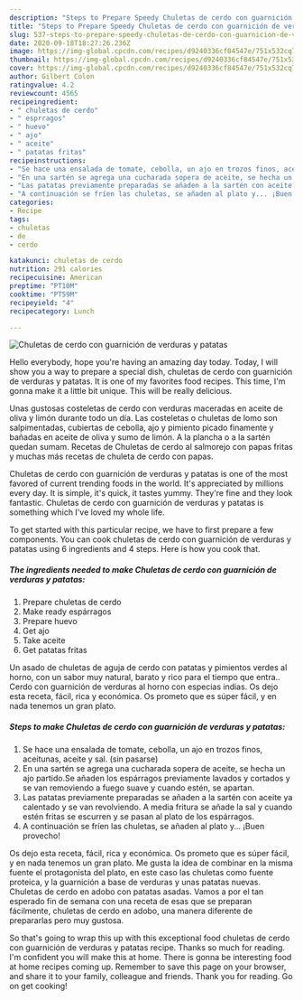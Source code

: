 ```yaml
---
description: "Steps to Prepare Speedy Chuletas de cerdo con guarnición de verduras y patatas"
title: "Steps to Prepare Speedy Chuletas de cerdo con guarnición de verduras y patatas"
slug: 537-steps-to-prepare-speedy-chuletas-de-cerdo-con-guarnicion-de-verduras-y-patatas
date: 2020-09-18T18:27:26.236Z
image: https://img-global.cpcdn.com/recipes/d9240336cf84547e/751x532cq70/chuletas-de-cerdo-con-guarnicion-de-verduras-y-patatas-foto-principal.jpg
thumbnail: https://img-global.cpcdn.com/recipes/d9240336cf84547e/751x532cq70/chuletas-de-cerdo-con-guarnicion-de-verduras-y-patatas-foto-principal.jpg
cover: https://img-global.cpcdn.com/recipes/d9240336cf84547e/751x532cq70/chuletas-de-cerdo-con-guarnicion-de-verduras-y-patatas-foto-principal.jpg
author: Gilbert Colon
ratingvalue: 4.2
reviewcount: 4565
recipeingredient:
- " chuletas de cerdo"
- " esprragos"
- " huevo"
- " ajo"
- " aceite"
- " patatas fritas"
recipeinstructions:
- "Se hace una ensalada de tomate, cebolla, un ajo en trozos finos, aceitunas, aceite y sal. (sin pasarse)"
- "En una sartén se agrega una cucharada sopera de aceite, se hecha un ajo partido.Se añaden los espárragos previamente lavados y cortados y se van removiendo a fuego suave y cuando estén, se apartan."
- "Las patatas previamente preparadas se añaden a la sartén con aceite ya calentado y se van revolviendo. A media fritura se añade la sal y cuando estén fritas se escurren y se pasan al plato de los espárragos."
- "A continuación se fríen las chuletas, se añaden al plato y... ¡Buen provecho!"
categories:
- Recipe
tags:
- chuletas
- de
- cerdo

katakunci: chuletas de cerdo 
nutrition: 291 calories
recipecuisine: American
preptime: "PT10M"
cooktime: "PT59M"
recipeyield: "4"
recipecategory: Lunch

---
```



![Chuletas de cerdo con guarnición de verduras y patatas](https://img-global.cpcdn.com/recipes/d9240336cf84547e/751x532cq70/chuletas-de-cerdo-con-guarnicion-de-verduras-y-patatas-foto-principal.jpg)

Hello everybody, hope you're having an amazing day today. Today, I will show you a way to prepare a special dish, chuletas de cerdo con guarnición de verduras y patatas. It is one of my favorites food recipes. This time, I'm gonna make it a little bit unique. This will be really delicious.

Unas gustosas costeletas de cerdo con verduras maceradas en aceite de oliva y limón durante todo un día. Las costeletas o chuletas de lomo son salpimentadas, cubiertas de cebolla, ajo y pimiento picado finamente y bañadas en aceite de oliva y sumo de limón. A la plancha o a la sartén quedan sumam. Recetas de Chuletas de cerdo al salmorejo con papas fritas y muchas más recetas de chuleta de cerdo con papas.

Chuletas de cerdo con guarnición de verduras y patatas is one of the most favored of current trending foods in the world. It's appreciated by millions every day. It is simple, it's quick, it tastes yummy. They're fine and they look fantastic. Chuletas de cerdo con guarnición de verduras y patatas is something which I've loved my whole life.


To get started with this particular recipe, we have to first prepare a few components. You can cook chuletas de cerdo con guarnición de verduras y patatas using 6 ingredients and 4 steps. Here is how you cook that.

<!--inarticleads1-->

##### The ingredients needed to make Chuletas de cerdo con guarnición de verduras y patatas:

1. Prepare  chuletas de cerdo
1. Make ready  espárragos
1. Prepare  huevo
1. Get  ajo
1. Take  aceite
1. Get  patatas fritas


Un asado de chuletas de aguja de cerdo con patatas y pimientos verdes al horno, con un sabor muy natural, barato y rico para el tiempo que entra.. Cerdo con guarnición de verduras al horno con especias indias. Os dejo esta receta, fácil, rica y económica. Os prometo que es súper fácil, y en nada tenemos un gran plato. 

<!--inarticleads2-->

##### Steps to make Chuletas de cerdo con guarnición de verduras y patatas:

1. Se hace una ensalada de tomate, cebolla, un ajo en trozos finos, aceitunas, aceite y sal. (sin pasarse)
1. En una sartén se agrega una cucharada sopera de aceite, se hecha un ajo partido.Se añaden los espárragos previamente lavados y cortados y se van removiendo a fuego suave y cuando estén, se apartan.
1. Las patatas previamente preparadas se añaden a la sartén con aceite ya calentado y se van revolviendo. A media fritura se añade la sal y cuando estén fritas se escurren y se pasan al plato de los espárragos.
1. A continuación se fríen las chuletas, se añaden al plato y... ¡Buen provecho!


Os dejo esta receta, fácil, rica y económica. Os prometo que es súper fácil, y en nada tenemos un gran plato. Me gusta la idea de combinar en la misma fuente el protagonista del plato, en este caso las chuletas como fuente proteica, y la guarnición a base de verduras y unas patatas nuevas. Chuletas de cerdo en adobo con patatas asadas. Vamos a por el tan esperado fin de semana con una receta de esas que se preparan fácilmente, chuletas de cerdo en adobo, una manera diferente de prepararlas pero muy gustosa. 

So that's going to wrap this up with this exceptional food chuletas de cerdo con guarnición de verduras y patatas recipe. Thanks so much for reading. I'm confident you will make this at home. There is gonna be interesting food at home recipes coming up. Remember to save this page on your browser, and share it to your family, colleague and friends. Thank you for reading. Go on get cooking!
